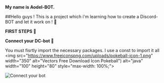 **My name is Aodel-BOT.**

##Hello guys ! This is a project which i'm learning how to create a Discord-BOT and let it work on ! 🐺

**FIRST STEPS 📝**

**Connect your DC-bot  🔌**

You must fisrtly import the necessary packages. I use a const to import it all <img src="https://www.freeiconspng.com/uploads/pokeball-icon-1.png" width="350" alt="Vectors Free Download Icon Pokeball")
   alt="java" width="100" height="80" style="max-width: 100%;">

![Connect your bot](https://i.postimg.cc/MZdKsGDq/To-Readme-Connect-DC-Bot.png)
